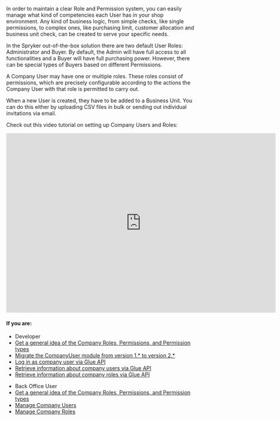 In order to maintain a clear Role and Permission system, you can easily manage what kind of competencies each User has in your shop environment. Any kind of business logic, from simple checks, like single permissions, to complex ones, like purchasing limit, customer allocation and business unit check, can be created to serve your specific needs.

In the Spryker out-of-the-box solution there are two default User Roles: Administrator and Buyer. By default, the Admin will have full access to all functionalities and a Buyer will have full purchasing power. However, there can be special types of Buyers based on different Permissions.

A Company User may have one or multiple roles. These roles consist of permissions, which are precisely configurable according to the actions the Company User with that role is permitted to carry out.

When a new User is created, they have to be added to a Business Unit. You can do this either by uploading CSV files in bulk or sending out individual invitations via email.

Check out this video tutorial on setting up Company Users and Roles:
<iframe src="https://fast.wistia.net/embed/iframe/72qy3slwjo" title="How to set up Company Users and Roles in Spryker" allowtransparency="true" frameborder="0" scrolling="no" class="wistia_embed" name="wistia_embed" allowfullscreen="0" mozallowfullscreen="0" webkitallowfullscreen="0" oallowfullscreen="0" msallowfullscreen="0" width="720" height="480"></iframe>

#### If you are:

<div class="mr-container">
    <div class="mr-list-container">
        <!-- col1 -->
        <div class="mr-col">
            <ul class="mr-list mr-list-green">
                <li class="mr-title">Developer</li>
                <li><a href="https://documentation.spryker.com/docs/company-user-roles-and-permissions-overview" class="mr-link">Get a general idea of the Company Roles, Permissions, and Permission types</a></li>
                <li><a href="https://documentation.spryker.com/docs/mg-companyuser#upgrading-from-version-1-0-0-to-version-2-0-0" class="mr-link">Migrate the CompanyUser module from version 1.* to version 2.*</a></li>
                <li><a href="https://documentation.spryker.com/docs/logging-in-as-a-company-user" class="mr-link">Log in as company user via Glue API</a></li>
                <li><a href="https://documentation.spryker.com/docs/en/retrieving-company-user-information-201907" class="mr-link">Retrieve information about company users via Glue API</a></li>
                <li><a href="https://documentation.spryker.com/docs/en/retrieving-company-role-information-201907" class="mr-link">Retrieve information about company roles via Glue API</a></li>
              </ul>
        </div>
        <!-- col2 -->
        <div class="mr-col">
            <ul class="mr-list mr-list-blue">
                <li class="mr-title"> Back Office User</li>
                 <li><a href="https://documentation.spryker.com/docs/company-user-roles-and-permissions-overview" class="mr-link">Get a general idea of the Company Roles, Permissions, and Permission types</a></li>
                <li><a href="https://documentation.spryker.com/docs/managing-company-users" class="mr-link">Manage Company Users</a></li>
                <li><a href="https://documentation.spryker.com/docs/managing-company-roles" class="mr-link">Manage Company Roles</a></li>
            </ul>
        </div>
        </div>
</div>